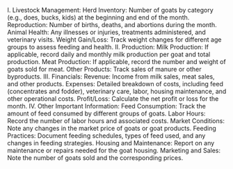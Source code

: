 I. Livestock Management:
Herd Inventory: Number of goats by category (e.g., does, bucks, kids) at the beginning and end of the month. 
Reproduction: Number of births, deaths, and abortions during the month. 
Animal Health: Any illnesses or injuries, treatments administered, and veterinary visits. 
Weight Gain/Loss: Track weight changes for different age groups to assess feeding and health. 
II. Production:
Milk Production: If applicable, record daily and monthly milk production per goat and total production. 
Meat Production: If applicable, record the number and weight of goats sold for meat. 
Other Products: Track sales of manure or other byproducts. 
III. Financials:
Revenue: Income from milk sales, meat sales, and other products. 
Expenses: Detailed breakdown of costs, including feed (concentrates and fodder), veterinary care, labor, housing maintenance, and other operational costs. 
Profit/Loss: Calculate the net profit or loss for the month. 
IV. Other Important Information:
Feed Consumption: Track the amount of feed consumed by different groups of goats. 
Labor Hours: Record the number of labor hours and associated costs. 
Market Conditions: Note any changes in the market price of goats or goat products. 
Feeding Practices: Document feeding schedules, types of feed used, and any changes in feeding strategies. 
Housing and Maintenance: Report on any maintenance or repairs needed for the goat housing. 
Marketing and Sales: Note the number of goats sold and the corresponding prices. 